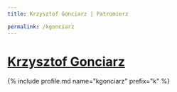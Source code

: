 ```yaml
---
title: Krzysztof Gonciarz | Patromierz

permalink: /kgonciarz
---
```


# [Krzysztof Gonciarz](https://patronite.pl/kgonciarz)

{% include profile.md name="kgonciarz" prefix="k" %}
